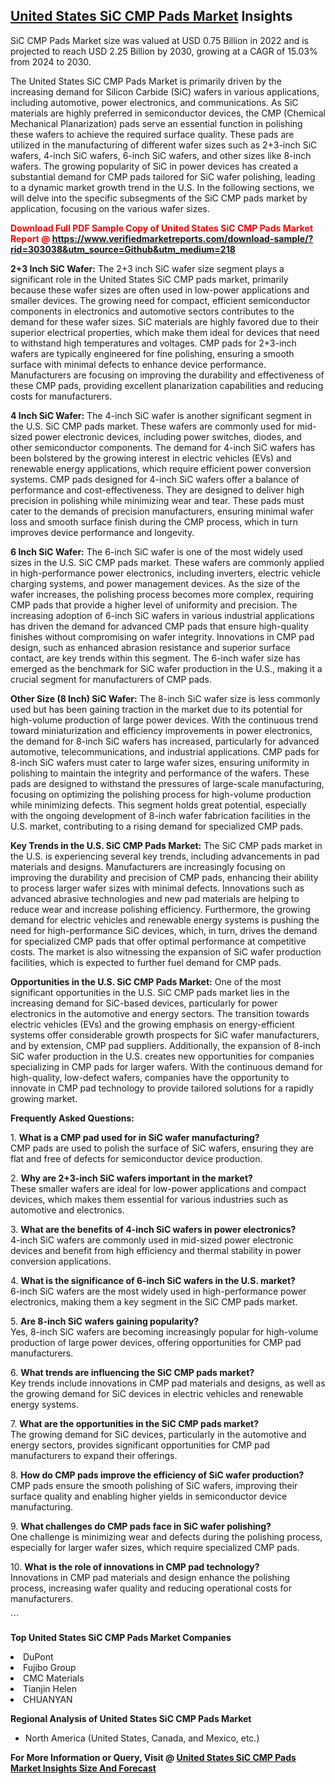 <h2><a href="https://www.verifiedmarketreports.com/download-sample/?rid=303038&amp;utm_source=Github&amp;utm_medium=218" target="_blank">United States SiC CMP Pads Market</a> Insights</h2><p>SiC CMP Pads Market size was valued at USD 0.75 Billion in 2022 and is projected to reach USD 2.25 Billion by 2030, growing at a CAGR of 15.03% from 2024 to 2030.</p><p> <p>The United States SiC CMP Pads Market is primarily driven by the increasing demand for Silicon Carbide (SiC) wafers in various applications, including automotive, power electronics, and communications. As SiC materials are highly preferred in semiconductor devices, the CMP (Chemical Mechanical Planarization) pads serve an essential function in polishing these wafers to achieve the required surface quality. These pads are utilized in the manufacturing of different wafer sizes such as 2+3-inch SiC wafers, 4-inch SiC wafers, 6-inch SiC wafers, and other sizes like 8-inch wafers. The growing popularity of SiC in power devices has created a substantial demand for CMP pads tailored for SiC wafer polishing, leading to a dynamic market growth trend in the U.S. In the following sections, we will delve into the specific subsegments of the SiC CMP pads market by application, focusing on the various wafer sizes. <strong><p><span class=""><span style="color: #ff0000;"><strong>Download Full PDF Sample Copy of United States SiC CMP Pads Market Report</strong> @ </span><a href="https://www.verifiedmarketreports.com/download-sample/?rid=303038&amp;utm_source=Github&amp;utm_medium=218" target="_blank">https://www.verifiedmarketreports.com/download-sample/?rid=303038&amp;utm_source=Github&amp;utm_medium=218</a></span></p></strong></p> <p><strong>2+3 Inch SiC Wafer:</strong> The 2+3 inch SiC wafer size segment plays a significant role in the United States SiC CMP pads market, primarily because these wafer sizes are often used in low-power applications and smaller devices. The growing need for compact, efficient semiconductor components in electronics and automotive sectors contributes to the demand for these wafer sizes. SiC materials are highly favored due to their superior electrical properties, which make them ideal for devices that need to withstand high temperatures and voltages. CMP pads for 2+3-inch wafers are typically engineered for fine polishing, ensuring a smooth surface with minimal defects to enhance device performance. Manufacturers are focusing on improving the durability and effectiveness of these CMP pads, providing excellent planarization capabilities and reducing costs for manufacturers. <p><strong>4 Inch SiC Wafer:</strong> The 4-inch SiC wafer is another significant segment in the U.S. SiC CMP pads market. These wafers are commonly used for mid-sized power electronic devices, including power switches, diodes, and other semiconductor components. The demand for 4-inch SiC wafers has been bolstered by the growing interest in electric vehicles (EVs) and renewable energy applications, which require efficient power conversion systems. CMP pads designed for 4-inch SiC wafers offer a balance of performance and cost-effectiveness. They are designed to deliver high precision in polishing while minimizing wear and tear. These pads must cater to the demands of precision manufacturers, ensuring minimal wafer loss and smooth surface finish during the CMP process, which in turn improves device performance and longevity. <p><strong>6 Inch SiC Wafer:</strong> The 6-inch SiC wafer is one of the most widely used sizes in the U.S. SiC CMP pads market. These wafers are commonly applied in high-performance power electronics, including inverters, electric vehicle charging systems, and power management devices. As the size of the wafer increases, the polishing process becomes more complex, requiring CMP pads that provide a higher level of uniformity and precision. The increasing adoption of 6-inch SiC wafers in various industrial applications has driven the demand for advanced CMP pads that ensure high-quality finishes without compromising on wafer integrity. Innovations in CMP pad design, such as enhanced abrasion resistance and superior surface contact, are key trends within this segment. The 6-inch wafer size has emerged as the benchmark for SiC wafer production in the U.S., making it a crucial segment for manufacturers of CMP pads. <p><strong>Other Size (8 Inch) SiC Wafer:</strong> The 8-inch SiC wafer size is less commonly used but has been gaining traction in the market due to its potential for high-volume production of large power devices. With the continuous trend toward miniaturization and efficiency improvements in power electronics, the demand for 8-inch SiC wafers has increased, particularly for advanced automotive, telecommunications, and industrial applications. CMP pads for 8-inch SiC wafers must cater to large wafer sizes, ensuring uniformity in polishing to maintain the integrity and performance of the wafers. These pads are designed to withstand the pressures of large-scale manufacturing, focusing on optimizing the polishing process for high-volume production while minimizing defects. This segment holds great potential, especially with the ongoing development of 8-inch wafer fabrication facilities in the U.S. market, contributing to a rising demand for specialized CMP pads. <p><strong>Key Trends in the U.S. SiC CMP Pads Market:</strong> The SiC CMP pads market in the U.S. is experiencing several key trends, including advancements in pad materials and designs. Manufacturers are increasingly focusing on improving the durability and precision of CMP pads, enhancing their ability to process larger wafer sizes with minimal defects. Innovations such as advanced abrasive technologies and new pad materials are helping to reduce wear and increase polishing efficiency. Furthermore, the growing demand for electric vehicles and renewable energy systems is pushing the need for high-performance SiC devices, which, in turn, drives the demand for specialized CMP pads that offer optimal performance at competitive costs. The market is also witnessing the expansion of SiC wafer production facilities, which is expected to further fuel demand for CMP pads. <p><strong>Opportunities in the U.S. SiC CMP Pads Market:</strong> One of the most significant opportunities in the U.S. SiC CMP pads market lies in the increasing demand for SiC-based devices, particularly for power electronics in the automotive and energy sectors. The transition towards electric vehicles (EVs) and the growing emphasis on energy-efficient systems offer considerable growth prospects for SiC wafer manufacturers, and by extension, CMP pad suppliers. Additionally, the expansion of 8-inch SiC wafer production in the U.S. creates new opportunities for companies specializing in CMP pads for larger wafers. With the continuous demand for high-quality, low-defect wafers, companies have the opportunity to innovate in CMP pad technology to provide tailored solutions for a rapidly growing market. <p><strong>Frequently Asked Questions:</strong></p> <p>1. <strong>What is a CMP pad used for in SiC wafer manufacturing?</strong><br> CMP pads are used to polish the surface of SiC wafers, ensuring they are flat and free of defects for semiconductor device production.</p> <p>2. <strong>Why are 2+3-inch SiC wafers important in the market?</strong><br> These smaller wafers are ideal for low-power applications and compact devices, which makes them essential for various industries such as automotive and electronics.</p> <p>3. <strong>What are the benefits of 4-inch SiC wafers in power electronics?</strong><br> 4-inch SiC wafers are commonly used in mid-sized power electronic devices and benefit from high efficiency and thermal stability in power conversion applications.</p> <p>4. <strong>What is the significance of 6-inch SiC wafers in the U.S. market?</strong><br> 6-inch SiC wafers are the most widely used in high-performance power electronics, making them a key segment in the SiC CMP pads market.</p> <p>5. <strong>Are 8-inch SiC wafers gaining popularity?</strong><br> Yes, 8-inch SiC wafers are becoming increasingly popular for high-volume production of large power devices, offering opportunities for CMP pad manufacturers.</p> <p>6. <strong>What trends are influencing the SiC CMP pads market?</strong><br> Key trends include innovations in CMP pad materials and designs, as well as the growing demand for SiC devices in electric vehicles and renewable energy systems.</p> <p>7. <strong>What are the opportunities in the SiC CMP pads market?</strong><br> The growing demand for SiC devices, particularly in the automotive and energy sectors, provides significant opportunities for CMP pad manufacturers to expand their offerings.</p> <p>8. <strong>How do CMP pads improve the efficiency of SiC wafer production?</strong><br> CMP pads ensure the smooth polishing of SiC wafers, improving their surface quality and enabling higher yields in semiconductor device manufacturing.</p> <p>9. <strong>What challenges do CMP pads face in SiC wafer polishing?</strong><br> One challenge is minimizing wear and defects during the polishing process, especially for larger wafer sizes, which require specialized CMP pads.</p> <p>10. <strong>What is the role of innovations in CMP pad technology?</strong><br> Innovations in CMP pad materials and design enhance the polishing process, increasing wafer quality and reducing operational costs for manufacturers.</p> ```</p><p><strong>Top United States SiC CMP Pads Market Companies</strong></p><div data-test-id=""><p><li>DuPont</li><li> Fujibo Group</li><li> CMC Materials</li><li> Tianjin Helen</li><li> CHUANYAN</li></p><div><strong>Regional Analysis of&nbsp;United States SiC CMP Pads Market</strong></div><ul><li dir="ltr"><p dir="ltr">North America&nbsp;(United States, Canada, and Mexico, etc.)</p></li></ul><p><strong>For More Information or Query, Visit @&nbsp;</strong><strong><a href="https://www.verifiedmarketreports.com/product/sic-cmp-pads-market/?utm_source=Github&amp;utm_medium=218" target="_blank">United States SiC CMP Pads Market Insights Size And Forecast</a></strong></p></div>
